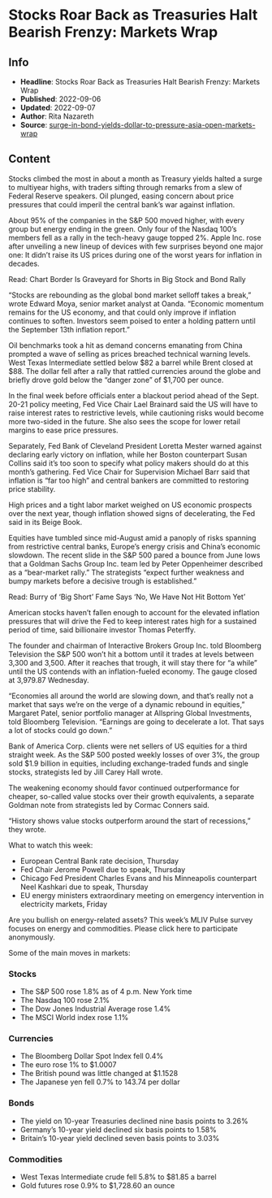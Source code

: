 # Stocks Roar Back as Treasuries Halt Bearish Frenzy: Markets Wrap

## Info

*   **Headline**: Stocks Roar Back as Treasuries Halt Bearish Frenzy: Markets Wrap
*   **Published**: 2022-09-06
*   **Updated**: 2022-09-07
*   **Author**: Rita Nazareth
*   **Source**: [surge-in-bond-yields-dollar-to-pressure-asia-open-markets-wrap](https://www.bloomberg.com/news/articles/2022-09-06/surge-in-bond-yields-dollar-to-pressure-asia-open-markets-wrap)
## Content




Stocks climbed the most in about a month as Treasury yields halted a surge to multiyear highs, with traders sifting through remarks from a slew of Federal Reserve speakers. Oil plunged, easing concern about price pressures that could imperil the central bank’s war against inflation.

About 95% of the companies in the S&P 500 moved higher, with every group but energy ending in the green. Only four of the Nasdaq 100’s members fell as a rally in the tech-heavy gauge topped 2%. Apple Inc. rose after unveiling a new lineup of devices with few surprises beyond one major one: It didn’t raise its US prices during one of the worst years for inflation in decades.

Read: Chart Border Is Graveyard for Shorts in Big Stock and Bond Rally

“Stocks are rebounding as the global bond market selloff takes a break,” wrote Edward Moya, senior market analyst at Oanda. “Economic momentum remains for the US economy, and that could only improve if inflation continues to soften. Investors seem poised to enter a holding pattern until the September 13th inflation report.”

Oil benchmarks took a hit as demand concerns emanating from China prompted a wave of selling as prices breached technical warning levels. West Texas Intermediate settled below $82 a barrel while Brent closed at $88. The dollar fell after a rally that rattled currencies around the globe and briefly drove gold below the “danger zone” of $1,700 per ounce.

In the final week before officials enter a blackout period ahead of the Sept. 20-21 policy meeting, Fed Vice Chair Lael Brainard said the US will have to raise interest rates to restrictive levels, while cautioning risks would become more two-sided in the future. She also sees the scope for lower retail margins to ease price pressures.

Separately, Fed Bank of Cleveland President Loretta Mester warned against declaring early victory on inflation, while her Boston counterpart Susan Collins said it’s too soon to specify what policy makers should do at this month’s gathering. Fed Vice Chair for Supervision Michael Barr said that inflation is “far too high” and central bankers are committed to restoring price stability.

High prices and a tight labor market weighed on US economic prospects over the next year, though inflation showed signs of decelerating, the Fed said in its Beige Book.

Equities have tumbled since mid-August amid a panoply of risks spanning from restrictive central banks, Europe’s energy crisis and China’s economic slowdown. The recent slide in the S&P 500 pared a bounce from June lows that a Goldman Sachs Group Inc. team led by Peter Oppenheimer described as a “bear-market rally.” The strategists “expect further weakness and bumpy markets before a decisive trough is established.”

Read: Burry of ‘Big Short’ Fame Says ‘No, We Have Not Hit Bottom Yet’

American stocks haven’t fallen enough to account for the elevated inflation pressures that will drive the Fed to keep interest rates high for a sustained period of time, said billionaire investor Thomas Peterffy.

The founder and chairman of Interactive Brokers Group Inc. told Bloomberg Television the S&P 500 won’t hit a bottom until it trades at levels between 3,300 and 3,500. After it reaches that trough, it will stay there for “a while” until the US contends with an inflation-fueled economy. The gauge closed at 3,979.87 Wednesday.

“Economies all around the world are slowing down, and that’s really not a market that says we’re on the verge of a dynamic rebound in equities,” Margaret Patel, senior portfolio manager at Allspring Global Investments, told Bloomberg Television. “Earnings are going to decelerate a lot. That says a lot of stocks could go down.”

Bank of America Corp. clients were net sellers of US equities for a third straight week. As the S&P 500 posted weekly losses of over 3%, the group sold $1.9 billion in equities, including exchange-traded funds and single stocks, strategists led by Jill Carey Hall wrote.

The weakening economy should favor continued outperformance for cheaper, so-called value stocks over their growth equivalents, a separate Goldman note from strategists led by Cormac Conners said.

“History shows value stocks outperform around the start of recessions,” they wrote.

What to watch this week:

*   European Central Bank rate decision, Thursday
*   Fed Chair Jerome Powell due to speak, Thursday
*   Chicago Fed President Charles Evans and his Minneapolis counterpart Neel Kashkari due to speak, Thursday
*   EU energy ministers extraordinary meeting on emergency intervention in electricity markets, Friday

Are you bullish on energy-related assets? This week’s MLIV Pulse survey focuses on energy and commodities. Please click here to participate anonymously.

Some of the main moves in markets:

### Stocks

*   The S&P 500 rose 1.8% as of 4 p.m. New York time
*   The Nasdaq 100 rose 2.1%
*   The Dow Jones Industrial Average rose 1.4%
*   The MSCI World index rose 1.1%

### Currencies

*   The Bloomberg Dollar Spot Index fell 0.4%
*   The euro rose 1% to $1.0007
*   The British pound was little changed at $1.1528
*   The Japanese yen fell 0.7% to 143.74 per dollar

### Bonds

*   The yield on 10-year Treasuries declined nine basis points to 3.26%
*   Germany’s 10-year yield declined six basis points to 1.58%
*   Britain’s 10-year yield declined seven basis points to 3.03%

### Commodities

*   West Texas Intermediate crude fell 5.8% to $81.85 a barrel
*   Gold futures rose 0.9% to $1,728.60 an ounce